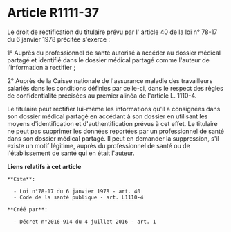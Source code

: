 # Article R1111-37

Le droit de rectification du titulaire prévu par l'
article 40 de la loi n° 78-17 du 6 janvier 1978 précitée 
s'exerce : 

1° Auprès du professionnel de santé autorisé à accéder au dossier médical partagé et identifié dans le dossier médical
partagé comme l'auteur de l'information à rectifier ; 

2° Auprès de la Caisse nationale de l'assurance maladie des travailleurs salariés dans les conditions définies par celle-ci,
dans le respect des règles de confidentialité précisées au premier alinéa de l'article L. 1110-4. 

Le titulaire peut rectifier lui-même les informations qu'il a consignées dans son dossier médical partagé en accédant à son
dossier en utilisant les moyens d'identification et d'authentification prévus à cet effet. Le titulaire ne peut pas supprimer
les données reportées par un professionnel de santé dans son dossier médical partagé. Il peut en demander la suppression,
s'il existe un motif légitime, auprès du professionnel de santé ou de l'établissement de santé qui en était l'auteur.

**Liens relatifs à cet article**

	**Cite**:

	  - Loi n°78-17 du 6 janvier 1978 - art. 40
	  - Code de la santé publique - art. L1110-4

	**Créé par**:

	  - Décret n°2016-914 du 4 juillet 2016 - art. 1
